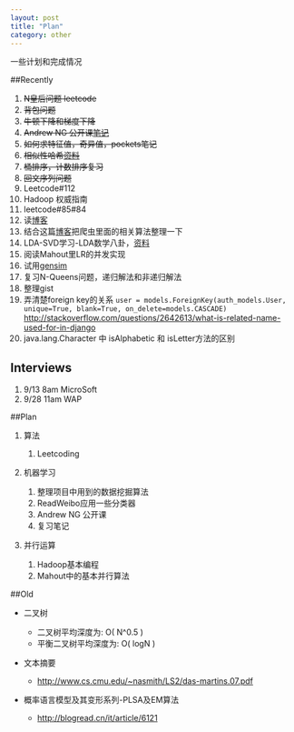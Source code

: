 ```yaml
---
layout: post
title: "Plan"
category: other
---
```


一些计划和完成情况

##Recently

1. <s>N皇后问题 leetcode</s>
1. <s>背包问题</s>
1. <s>牛顿下降和梯度下降</s>
1. <s>Andrew NG 公开课[笔记](http://cs229.stanford.edu/notes/cs229-notes1.pdf)</s>
1. <s>如何求特征值，奇异值，pockets笔记</s>
1. <s>相似性哈希[资料](file:///home/plex/wksp/simhash/)</s>
1. <s>桶排序，计数排序复习</s>
1. <s>回文序列问题</s>
1. Leetcode#112
1. Hadoop 权威指南
1. leetcode#85#84
1. 读[博客](http://leftnoteasy.cnblogs.com/)
1. 结合这篇[博客](http://itindex.net/detail/39767-url-%E7%9B%B8%E4%BC%BC-%E8%AE%A1%E7%AE%97)把爬虫里面的相关算法整理一下
1. LDA-SVD学习-LDA数学八卦，[资料](file:///home/plex/wksp//svd-lsi/)
1. 阅读Mahout里LR的并发实现
1. 试用[gensim](http://pypi.python.org/simple/gensim/)
1. 复习N-Queens问题，递归解法和非递归解法
1. 整理gist
1. 弄清楚foreign key的关系 `user = models.ForeignKey(auth_models.User, unique=True, blank=True, on_delete=models.CASCADE)` http://stackoverflow.com/questions/2642613/what-is-related-name-used-for-in-django
1. java.lang.Character 中 isAlphabetic 和 isLetter方法的区别

## Interviews

1. 9/13 8am MicroSoft
1. 9/28 11am WAP


##Plan

1. 算法
    1. Leetcoding 

1. 机器学习
    1. 整理项目中用到的数据挖掘算法
    1. ReadWeibo应用一些分类器
    1. Andrew NG 公开课
    1. 复习笔记

1. 并行运算
    1. Hadoop基本编程
    2. Mahout中的基本并行算法

##Old

* 二叉树
    * 二叉树平均深度为: O( N^0.5 )
    * 平衡二叉树平均深度为: O( logN )

* 文本摘要
    * http://www.cs.cmu.edu/~nasmith/LS2/das-martins.07.pdf

* 概率语言模型及其变形系列-PLSA及EM算法
    * http://blogread.cn/it/article/6121
